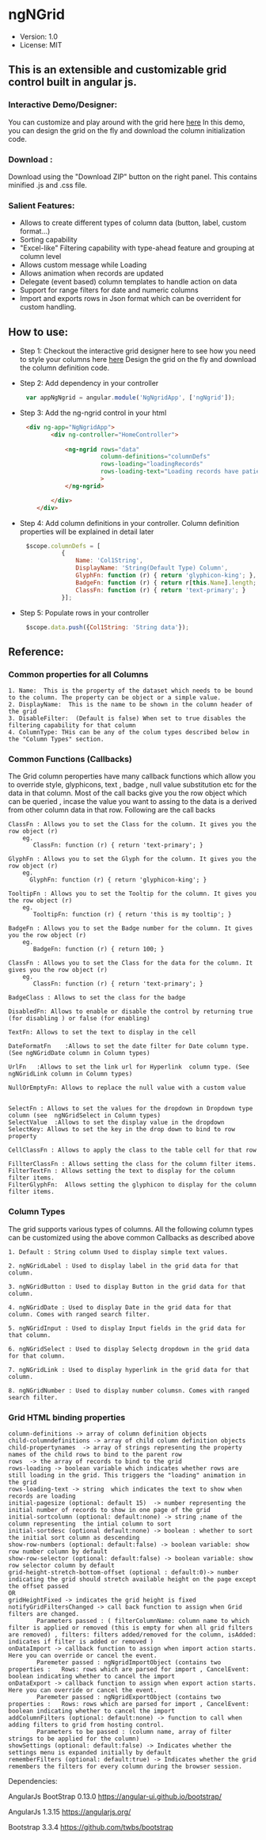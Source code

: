 # ngNGrid
 * Version: 1.0
 * License: MIT

## This is an extensible and customizable grid control built in angular js.

### Interactive Demo/Designer: 
You can customize and play around with the grid here [here](https://nikhilogic.github.io/)
In this demo, you can design the grid on the fly and download the column initialization code.

### Download :
Download using the "Download ZIP" button on the right panel. This contains minified .js and .css file.

### Salient Features:
 - Allows to create different types of column data (button, label, custom format...)
 - Sorting capability
 - "Excel-like" Filtering capability with type-ahead feature and grouping at column level
 - Allows custom message while Loading
 - Allows animation when records are updated
 - Delegate (event based) column templates to handle action on data
 - Support for range filters for date and numeric columns
 - Import and exports rows in Json format which can be overrident for custom handling.

## How to use:
 
* Step 1: Checkout the interactive grid designer here to see how you need to style your columns here [here](https://nikhilogic.github.io/) 
Design the grid on the fly and download the column definition code.
 
* Step 2: Add dependency in your controller
```javascript
	 var appNgNgrid = angular.module('NgNgridApp', ['ngNgrid']);
 ```
* Step 3: Add the ng-ngrid control in your html	
```html
	 <div ng-app="NgNgridApp">
			<div ng-controller="HomeController">
			  
				<ng-ngrid rows="data"
						  column-definitions="columnDefs"						 
						  rows-loading="loadingRecords"
						  rows-loading-text="Loading records have patience"						  
						  >
				</ng-ngrid>

			</div>
		</div>
 ```
* Step 4: Add column definitions in your controller. Column definition properties will be explained in detail later
```javascript
	 $scope.columnDefs = [
			   {
				   Name: 'Col1String',
				   DisplayName: 'String(Default Type) Column',
				   GlyphFn: function (r) { return 'glyphicon-king'; },
				   BadgeFn: function (r) { return r[this.Name].length; },
				   ClassFn: function (r) { return 'text-primary'; }
			   }];
```			   
* Step 5: Populate rows in your controller
```javascript
	 $scope.data.push({Col1String: 'String data'});
```
 
## Reference:

### Common properties for all Columns
	1. Name:  This is the property of the dataset which needs to be bound to the column. The property can be object or a simple value.
	2. DisplayName:  This is the name to be shown in the column header of the grid	
	3. DisableFilter:  (Default is false) When set to true disables the filtering capability for that column
	4. ColumnType: THis can be any of the colum types described below in the "Column Types" section.

### Common Functions (Callbacks)
The Grid column peroperties have many callback functions which allow you to override style, glyphicons, text , badge , null value substitution etc for the data in that column.
Most of the call backs give you the row object which can be queried , incase the value you want to assing to the data is a derived from other column data in that row.
Following are the call backs


	ClassFn : Allows you to set the Class for the column. It gives you the row object (r)
		eg. 
		   ClassFn: function (r) { return 'text-primary'; }

	GlyphFn : Allows you to set the Glyph for the column. It gives you the row object (r)
		eg. 
		  GlyphFn: function (r) { return 'glyphicon-king'; }
		  
	TooltipFn : Allows you to set the Tooltip for the column. It gives you the row object (r)
		eg. 
		   TooltipFn: function (r) { return 'this is my tooltip'; }

	BadgeFn : Allows you to set the Badge number for the column. It gives you the row object (r)
		eg. 
		   BadgeFn: function (r) { return 100; }

	ClassFn : Allows you to set the Class for the data for the column. It gives you the row object (r)
		eg. 
		   ClassFn: function (r) { return 'text-primary'; }	   

	BadgeClass : Allows to set the class for the badge
	
	DisabledFn: Allows to enable or disable the control by returning true (for disabling ) or false (for enabling)
	
	TextFn: Allows to set the text to display in the cell 
	
	DateFormatFn	:Allows to set the date filter for Date column type. (See ngNGridDate column in Column types)
	
	UrlFn	:Allows to set the link url for Hyperlink  column type. (See ngNGridLink column in Column types)
	
	NullOrEmptyFn: Allows to replace the null value with a custom value
	
	
	SelectFn : Allows to set the values for the dropdown in Dropdown type column (see  ngNGridSelect in Column types)
	SelectValue  :Allows to set the display value in the dropdown	
	SelectKey: Allows to set the key in the drop down to bind to row property
	
	CellClassFn : Allows to apply the class to the table cell for that row
	
	FillterClassFn : Allows setting the class for the column filter items.
	FilterTextFn : Allows setting the text to display for the column filter items. 
	FilterGlyphFn:  Allows setting the glyphicon to display for the column filter items. 
	
	
### Column Types
The grid supports various types of columns.
All the following column types can be customized using the above common Callbacks as described above

	1. Default : String column Used to display simple text values.      
	   
	2. ngNGridLabel : Used to display label in the grid data for that column.

	3. ngNGridButton : Used to display Button in the grid data for that column.

	4. ngNGridDate : Used to display Date in the grid data for that column. Comes with ranged search filter.

	5. ngNGridInput : Used to display Input fields in the grid data for that column.

	6. ngNGridSelect : Used to display Selectg dropdown in the grid data for that column.

	7. ngNGridLink : Used to display hyperlink in the grid data for that column.
	
	8. ngNGridNumber : Used to display number columsn. Comes with ranged search filter.
	
 
 
### Grid HTML binding properties
	
	column-definitions -> array of column definition objects
	child-columndefinitions -> array of child column definition objects
	child-propertynames  -> array of strings representing the property names of the child rows to bind to the parent row
	rows  -> the array of records to bind to the grid
	rows-loading -> boolean variable which indicates whether rows are still loading in the grid. This triggers the "loading" animation in the grid
	rows-loading-text -> string  which indicates the text to show when records are loading					  	
	initial-pagesize (optional: default 15)  -> number representing the initial number of records to show in one page of the grid
	initial-sortcolumn (optional: default:none) -> string ;name of the column representing  the intial column to sort 
	initial-sortdesc (optional default:none) -> boolean : whether to sort the initial sort column as descending                      
	show-row-numbers (optional: default:false) -> boolean variable: show row number column by default
	show-row-selector (optional: default:false) -> boolean variable: show row selector column by default	
	grid-height-stretch-bottom-offset (optional : default:0)-> number indicating the grid should stretch available height on the page except the offset passed
	OR
	gridHeightFixed -> indicates the grid height is fixed 
	notifyGridFiltersChanged -> call back function to assign when Grid filters are changed.
			Parameters passed : ( filterColumnName: column name to which filter is applied or removed (this is empty for when all grid filters are removed) , filters: filters added/removed for the column, isAdded: indicates if filter is added or removed )
	onDataImport -> callback function to assign when import action starts. Here you can override or cancel the event.
			Paremeter passed : ngNgridImportObject (contains two properties :   Rows: rows which are parsed for import , CancelEvent: boolean indicating whether to cancel the import
	onDataExport -> callback function to assign when export action starts. Here you can override or cancel the event.
			Paremeter passed : ngNgridExportObject (contains two properties :   Rows: rows which are parsed for import , CancelEvent: boolean indicating whether to cancel the import
	addColumnFilters (optional: default:none) -> function to call when adding filters to grid from hosting control.
			Parameters to be passed : (column name, array of filter strings to be applied for the column)
	showSettings (optional: default:false) -> Indicates whether the settings menu is expanded initially by default
	rememberFilters (optional: default:true) -> Indicates whether the grid remembers the filters for every column during the browser session.
	
   
Dependencies:

 AngularJs BootStrap 0.13.0  https://angular-ui.github.io/bootstrap/ 

 AngularJs 1.3.15 https://angularjs.org/
 
 Bootstrap 3.3.4 https://github.com/twbs/bootstrap
 
 


